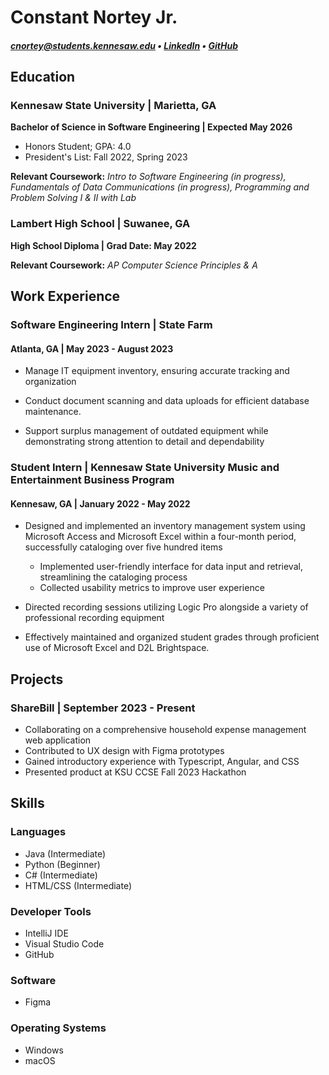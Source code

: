 # Constant Nortey Jr.
##### [cnortey@students.kennesaw.edu](mailto:cnortey@students.kennesaw.edu) • [LinkedIn](https://www.linkedin.com/in/constant-nortey/) • [GitHub](https://github.com/YetronLives)

## Education

### Kennesaw State University | Marietta, GA

**Bachelor of Science in Software Engineering  |  Expected May 2026**

- Honors Student; GPA: 4.0
- President's List: Fall 2022, Spring 2023

**Relevant Coursework:**  _Intro to Software Engineering (in progress), Fundamentals of Data Communications (in progress), Programming and Problem Solving I & II with Lab_

### Lambert High School | Suwanee, GA<span style="float: right;">
**High School Diploma | Grad Date: May 2022**

**Relevant Coursework:** _AP Computer Science Principles & A_

##  Work Experience

### **Software Engineering Intern | State Farm**

#### Atlanta, GA | May 2023 - August 2023

- Manage IT equipment inventory, ensuring accurate tracking and organization

- Conduct document scanning and data uploads for efficient database maintenance.

- Support surplus management of outdated equipment while demonstrating strong attention to detail and dependability


### **Student Intern | Kennesaw State University Music and Entertainment Business Program**
#### Kennesaw, GA | January 2022 - May 2022

-   Designed and implemented an inventory management system using Microsoft Access and Microsoft Excel within a four-month period, successfully cataloging over five hundred items

    - Implemented user-friendly interface for data input and retrieval, streamlining the cataloging process
    - Collected usability metrics to improve user experience

- Directed recording sessions utilizing Logic Pro alongside a variety of professional recording equipment

- Effectively maintained and organized student grades through proficient use of Microsoft Excel and D2L Brightspace.


## Projects

### ShareBill | September 2023 - Present
-  Collaborating on a comprehensive household expense management web application
- Contributed to UX design with Figma prototypes
- Gained introductory experience with Typescript, Angular, and CSS
- Presented product at KSU CCSE Fall 2023 Hackathon


## Skills

### Languages
- Java (Intermediate)
- Python (Beginner)
- C# (Intermediate)
- HTML/CSS (Intermediate)
### Developer Tools
- IntelliJ IDE
- Visual Studio Code
- GitHub
### Software
- Figma
### Operating Systems
- Windows
- macOS                     
